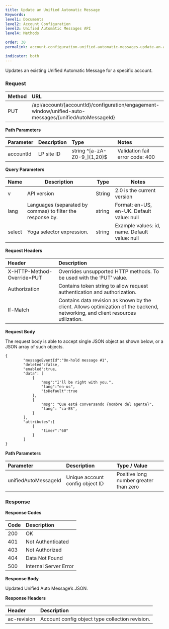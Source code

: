 ```yaml
---
title: Update an Unified Automatic Message
Keywords:
level1: Documents
level2: Account Configuration
level3: Unified Automatic Messages API
level4: Methods

order: 30
permalink: account-configuration-unified-automatic-messages-update-an-automatic-message.html

indicator: both
---
```


Updates an existing Unified Automatic Message for a specific account.

### Request

| Method | URL |
| :-------- | :----- |
| PUT | /api/account/{accountId}/configuration/engagement-window/unified-auto-messages/{unifiedAutoMessageId} |

**Path Parameters**

 |Parameter|  Description|  Type|  Notes| 
 |:----------|  :--------------|  :--------------|  :---| 
 |accountId|  LP site ID|  string ^[a-zA-Z0-9_]{1,20}$|  Validation fail error code: 400 |


**Query Parameters**

| Name            | Description                                                                  | Type    | Notes                                          |
|-----------------|------------------------------------------------------------------------------|---------|------------------------------------------------|
| v               | API version                                                                  | String  | 2.0 is the current version                     |
| lang            | Languages (separated by commas) to filter the response by.                   | string  | Format: en-US, en-UK. Default value: null      |
| select          | Yoga selector expression.                                                    | string  | Example values: id, name. Default value: null  |

**Request Headers**

| Header | Description |
| :------- | :-------------- |
| X-HTTP-Method-Override=PUT | Overrides unsupported HTTP methods. To be used with the ‘PUT’ value. |
 |Authorization | Contains token string to allow request authentication and authorization. |
| If-Match | Contains data revision as known by the client. Allows optimization of the backend, networking, and client resources utilization. |


**Request Body**

The request body is able to accept single JSON object as shown below, or a JSON array of such objects.

    {
            "messageEventId":"On-hold message #1",
            "deleted":false,
            "enabled":true,
            "data": [
                {
                    "msg":"I'll be right with you.",
                    "lang":"en-us",
                    "isDefault":true
                },
                {
                    "msg": "Que está conversando {nombre del agente}",
                    "lang": "ca-ES",
                }
            ],
            "attributes":[
                {
                    "timer":"60"
                }
            ]
    }

**Path Parameters**

| Parameter | Description | Type / Value |
| :----------- | :------------ | :--------------- |
| unifiedAutoMessageId | Unique account config object ID  | Positive long number greater than zero |

### Response

**Response Codes**

| Code | Description |
| :----- | :------------- |
| 200 | OK |
| 401 | Not Authenticated |
| 403 | Not Authorized |
| 404 | Data Not Found |
| 500 | Internal Server Error |

**Response Body**

Updated Unified Auto Message’s JSON.

**Response Headers**

| Header|  Description |
 |:-------  | :----- | 
 |ac-revision | Account config object type collection revision. | 
